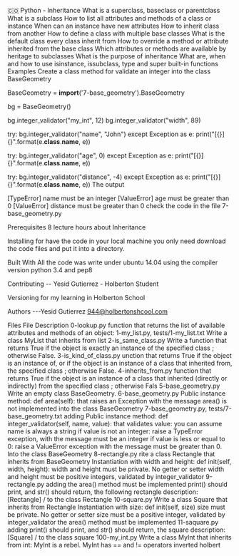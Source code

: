 🇨🇴 Python - Inheritance
What is a superclass, baseclass or parentclass
What is a subclass
How to list all attributes and methods of a class or instance
When can an instance have new attributes
How to inherit class from another
How to define a class with multiple base classes
What is the default class every class inherit from
How to override a method or attribute inherited from the base class
Which attributes or methods are available by heritage to subclasses
What is the purpose of inheritance
What are, when and how to use isinstance, issubclass, type and super built-in functions
Examples
Create a class method for validate an integer into the class BaseGeometry

BaseGeometry = __import__('7-base_geometry').BaseGeometry

bg = BaseGeometry()

bg.integer_validator("my_int", 12)
bg.integer_validator("width", 89)

try:
    bg.integer_validator("name", "John")
except Exception as e:
    print("[{}] {}".format(e.__class__.__name__, e))

try:
    bg.integer_validator("age", 0)
except Exception as e:
    print("[{}] {}".format(e.__class__.__name__, e))

try:
    bg.integer_validator("distance", -4)
except Exception as e:
    print("[{}] {}".format(e.__class__.__name__, e))
The output

[TypeError] name must be an integer
[ValueError] age must be greater than 0
[ValueError] distance must be greater than 0
check the code in the file 7-base_geometry.py

Prerequisites
8 lecture hours about Inheritance

Installing
for have the code in your local machine you only need download the code files and put it into a directory.

Built With
All the code was write under ubuntu 14.04 using the compiler version
python 3.4 and pep8

Contributing
-- Yesid Gutierrez - Holberton Student

Versioning
for my learning in Holberton School

Authors
---Yesid Gutierrez 944@holbertonshcool.com

Files
File	Description
0-lookup.py	function that returns the list of available attributes and methods of an object:
1-my_list.py, tests/1-my_list.txt	Write a class MyList that inherits from list
2-is_same_class.py	Write a function that returns True if the object is exactly an instance of the specified class ; otherwise False.
3-is_kind_of_class.py	unction that returns True if the object is an instance of, or if the object is an instance of a class that inherited from, the specified class ; otherwise False.
4-inherits_from.py	function that returns True if the object is an instance of a class that inherited (directly or indirectly) from the specified class ; otherwise Fals
5-base_geometry.py	Write an empty class BaseGeometry.
6-base_geometry.py	Public instance method: def area(self): that raises an Exception with the message area() is not implemented into the class BaseGeometry
7-base_geometry.py, tests/7-base_geometry.txt	adding Public instance method: def integer_validator(self, name, value): that validates value: you can assume name is always a string if value is not an integer: raise a TypeError exception, with the message must be an integer if value is less or equal to 0: raise a ValueError exception with the message must be greater than 0. Into the class BaseGeometry
8-rectangle.py	rite a class Rectangle that inherits from BaseGeometry Instantiation with width and height: def init(self, width, height): width and height must be private. No getter or setter width and height must be positive integers, validated by integer_validator
9-rectangle.py	adding the area() method must be implemented print() should print, and str() should return, the following rectangle description: [Rectangle] / to the class Rectangle
10-square.py	Write a class Square that inherits from Rectangle Instantiation with size: def init(self, size) size must be private. No getter or setter size must be a positive integer, validated by integer_validator the area() method must be implemented
11-saquare.py	adding print() should print, and str() should return, the square description: [Square] / to the class square
100-my_int.py	Write a class MyInt that inherits from int: MyInt is a rebel. MyInt has == and != operators inverted
holbert
